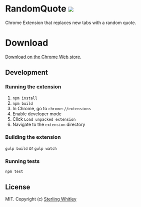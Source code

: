 # RandomQuote ![](https://travis-ci.org/sterlingw/RandomQuote.svg?branch=master)
Chrome Extension that replaces new tabs with a random quote.

# Download
[Download on the Chrome Web store.](https://chrome.google.com/webstore/detail/random-quote/hhompecpighdhclapocgaaadjnmgahoi)

## Development
### Running the extension
1. `npm install`
2. `npm build`
3. In Chrome, go to `chrome://extensions`
4. Enable developer mode
5. Click `Load unpacked extension`
6. Navigate to the `extension` directory

### Building the extension
`gulp build` or `gulp watch`

### Running tests
`npm test`

## License
MIT. Copyright (c) [Sterling Whitley](http://sterlingw.com)
